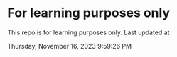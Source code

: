 # For learning purposes only
This repo is for learning purposes only.
Last updated at

Thursday, November 16, 2023 9:59:26 PM

